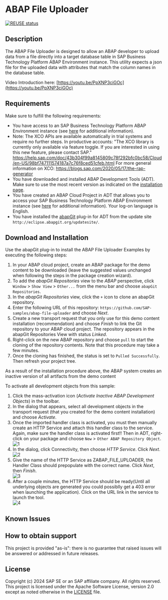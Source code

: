 # ABAP File Uploader

[![REUSE status](https://api.reuse.software/badge/github.com/SAP-samples/abap-file-uploader)](https://api.reuse.software/info/github.com/SAP-samples/abap-file-uploader)

## Description

The ABAP File Uploader is designed to allow an ABAP developer to upload data from a file directly into a target database table in SAP Business Technology Platform ABAP Environment instance. This utility expects a json file for the uploaded data with attributes that match the column names in the database table. 

Video Introduction here: [https://youtu.be/PpXNP3ciGOc](https://youtu.be/PpXNP3ciGOc)

## Requirements

Make sure to fulfill the following requirements:

* You have access to an SAP Business Technology Platform ABAP Environment instance (see [here](https://blogs.sap.com/2018/09/04/sap-cloud-platform-abap-environment) for additional information).
* Note: The XCO APIs are available automatically in trial systems and require no further steps. In productive accounts: "The XCO library is currently only available via feature toggle. If you are interested in using this new feature, please contact SAP." https://help.sap.com/doc/43b304f99a8145809c78f292bfc0bc58/Cloud/en-US/98bf747111574187a7c76f8ced51cfeb.html
For more general information on XCO:
https://blogs.sap.com/2020/05/17/the-rap-generator
* You have downloaded and installed ABAP Development Tools (ADT). Make sure to use the most recent version as indicated on the [installation page](https://tools.hana.ondemand.com/#abap).
* You have created an ABAP Cloud Project in ADT that allows you to access your SAP Business Technology Platform ABAP Environment instance (see [here](https://help.sap.com/viewer/5371047f1273405bb46725a417f95433/Cloud/en-US/99cc54393e4c4e77a5b7f05567d4d14c.html) for additional information). Your log-on language is English.
* You have installed the [abapGit](https://github.com/abapGit/eclipse.abapgit.org) plug-in for ADT from the update site `http://eclipse.abapgit.org/updatesite/`.

## Download and Installation

Use the abapGit plug-in to install the ABAP File Uploader Examples by executing the following steps:

1. In your ABAP cloud project, create an ABAP package for the demo content to be downloaded (leave the suggested values unchanged when following the steps in the package creation wizard).
2. To add the <em>abapGit Repositories</em> view to the <em>ABAP</em> perspective, click `Window` > `Show View` > `Other...` from the menu bar and choose `abapGit Repositories`.
3. In the <em>abapGit Repositories</em> view, click the `+` icon to clone an abapGit repository.
4. Enter the following URL of this repository: `https://github.com/SAP-samples/abap-file-uploader` and choose <em>Next</em>.
5. Create a new transport request that you only use for this demo content installation (recommendation) and choose <em>Finish</em> to link the Git repository to your ABAP cloud project. The repository appears in the abapGit Repositories View with status <em>Linked</em>.
6. Right-click on the new ABAP repository and choose `pull` to start the cloning of the repository contents. Note that this procedure may take a few minutes. 
7. Once the cloning has finished, the status is set to `Pulled Successfully`. Then refresh your project tree.

As a result of the installation procedure above, the ABAP system creates an inactive version of all artifacts from the demo content

To activate all development objects from this sample:

1. Click the mass-activation icon (<em>Activate Inactive ABAP Development Objects</em>) in the toolbar.  
2. In the dialog that appears, select all development objects in the transport request (that you created for the demo content installation) and choose <em>Activate</em>.
3. Once the imported handler class is activated, you must then manually create an HTTP Service and attach this handler class to the service.  Again, make sure the handler class is activated first!!  Then in ADT, right-click on your package and choose `New` > `Other ABAP Repository Object`.
<br>![1](/images/1.png)
4. In the dialog, click Connectivity, then choose <em>HTTP Service</em>.  Click <em>Next</em>.
<br>![2](/images/2.png)
5. Give the name of the HTTP Service as ZABAP_FILE_UPLOADER, the Handler Class should prepopulate with the correct name. Click <em>Next</em>, then <em>Finish</em>.
<br>![3](/images/3.png)
6. After a couple minutes, the HTTP Service should be ready(Until all underlying objects are generated you could possiblly get a 403 error when launching the application).  Click on the URL link in the service to launch the tool.
<br>![4](/images/4.png)

## Known Issues

## How to obtain support

This project is provided "as-is": there is no guarantee that raised issues will be answered or addressed in future releases.

## License

Copyright (c) 2024 SAP SE or an SAP affiliate company. All rights reserved. 
This project is licensed under the Apache Software License, version 2.0 except as noted otherwise in the [LICENSE](LICENSES/Apache-2.0.txt) file.
